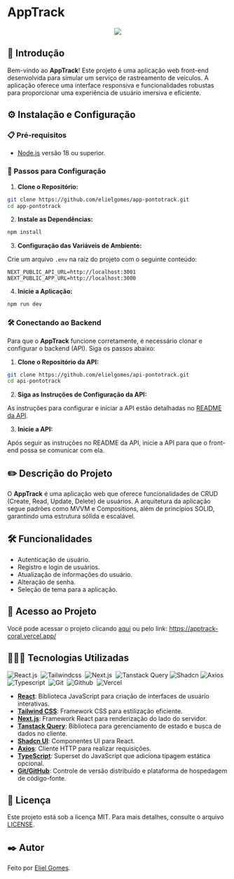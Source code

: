 # AppTrack

<p align='center'>
  <img src='https://github.com/elielgomes/app-pontotrack/assets/108281436/9c94463b-f7ef-45dc-a08b-b6be13260d7a'/>
</p>

## 📌 Introdução

Bem-vindo ao **AppTrack**! Este projeto é uma aplicação web front-end desenvolvida para simular um serviço de rastreamento de veículos. A aplicação oferece uma interface responsiva e funcionalidades robustas para proporcionar uma experiência de usuário imersiva e eficiente.

## ⚙️ Instalação e Configuração

### 📋 Pré-requisitos

- [Node.js](https://nodejs.org/) versão 18 ou superior.

### 🔧 Passos para Configuração

1. **Clone o Repositório:**

```bash
git clone https://github.com/elielgomes/app-pontotrack.git
cd app-pontotrack
```

2. **Instale as Dependências:**

```bash
npm install
```

3. **Configuração das Variáveis de Ambiente:**

Crie um arquivo `.env` na raiz do projeto com o seguinte conteúdo:

```env
NEXT_PUBLIC_API_URL=http://localhost:3001
NEXT_PUBLIC_APP_URL=http://localhost:3000
```

4. **Inicie a Aplicação:**

```bash
npm run dev
```

### 🛠 Conectando ao Backend

Para que o **AppTrack** funcione corretamente, é necessário clonar e configurar o backend (API). Siga os passos abaixo:

1. **Clone o Repositório da API:**

```bash
git clone https://github.com/elielgomes/api-pontotrack.git
cd api-pontotrack
```

2. **Siga as Instruções de Configuração da API:**

As instruções para configurar e iniciar a API estão detalhadas no [README da API](https://github.com/elielgomes/api-pontotrack).

3. **Inicie a API:**

Após seguir as instruções no README da API, inicie a API para que o front-end possa se comunicar com ela.

## ✏️ Descrição do Projeto

O **AppTrack** é uma aplicação web que oferece funcionalidades de CRUD (Create, Read, Update, Delete) de usuários. A arquitetura da aplicação segue padrões como MVVM e Compositions, além de princípios SOLID, garantindo uma estrutura sólida e escalável.

## 🛠️ Funcionalidades

- Autenticação de usuário.
- Registro e login de usuários.
- Atualização de informações do usuário.
- Alteração de senha.
- Seleção de tema para a aplicação.

## 🔗 Acesso ao Projeto

Você pode acessar o projeto clicando [aqui](https://apptrack-coral.vercel.app/) ou pelo link: https://apptrack-coral.vercel.app/

## 👨🏻‍💻 Tecnologias Utilizadas
![React.js](https://img.shields.io/badge/React-20232A?style=for-the-badge&logo=react&logoColor=61DAFB)&nbsp;
![Tailwindcss](https://img.shields.io/badge/Tailwind_CSS-38B2AC?style=for-the-badge&logo=tailwind-css&logoColor=white)&nbsp;
![Next.js](https://img.shields.io/badge/next%20js-000000?style=for-the-badge&logo=nextdotjs&logoColor=white)&nbsp;
![Tanstack Query](https://img.shields.io/badge/-Tanstack%20Query-FF4154?style=for-the-badge&logo=react%20query&logoColor=white)
![Shadcn](https://img.shields.io/badge/shadcn%2Fui-000000?style=for-the-badge&logo=shadcnui&logoColor=white)
![Axios](https://img.shields.io/badge/axios-671ddf?&style=for-the-badge&logo=axios&logoColor=white)
![Typescript](https://img.shields.io/badge/TypeScript-007ACC?style=for-the-badge&logo=typescript&logoColor=white)&nbsp;
![Git](https://img.shields.io/badge/GIT-E44C30?style=for-the-badge&logo=git&logoColor=white)&nbsp;
![Github](https://img.shields.io/badge/GitHub-100000?style=for-the-badge&logo=github&logoColor=white)&nbsp;
![Vercel](https://img.shields.io/badge/vercel-%23000000.svg?style=for-the-badge&logo=vercel&logoColor=white)

- **[React](https://reactjs.org/)**: Biblioteca JavaScript para criação de interfaces de usuário interativas.
- **[Tailwind CSS](https://tailwindcss.com/)**: Framework CSS para estilização eficiente.
- **[Next.js](https://nextjs.org/)**: Framework React para renderização do lado do servidor.
- **[Tanstack Query](https://tanstack.com/query)**: Biblioteca para gerenciamento de estado e busca de dados no cliente.
- **[Shadcn UI](https://shadcn.dev/)**: Componentes UI para React.
- **[Axios](https://axios-http.com/)**: Cliente HTTP para realizar requisições.
- **[TypeScript](https://www.typescriptlang.org/)**: Superset do JavaScript que adiciona tipagem estática opcional.
- **[Git/GitHub](https://github.com/)**: Controle de versão distribuído e plataforma de hospedagem de código-fonte.

## 📄 Licença

Este projeto está sob a licença MIT. Para mais detalhes, consulte o arquivo [LICENSE](https://github.com/elielgomes/app-pontotrack/blob/main/LICENSE.md).

## ✒️ Autor

Feito por [Eliel Gomes](https://github.com/elielgomes).
